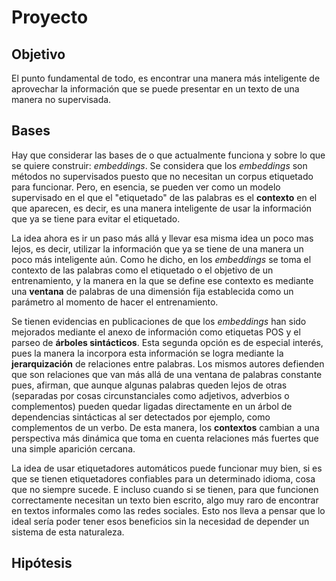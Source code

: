 # Proyecto

## Objetivo

El punto fundamental de todo, es encontrar una manera más inteligente de aprovechar la información que se puede presentar en un texto de una manera no supervisada.

## Bases

Hay que considerar las bases de o que actualmente funciona y sobre lo que se quiere construir: *embeddings*. Se considera que los *embeddings* son métodos no supervisados puesto que no necesitan un corpus etiquetado para funcionar. Pero, en esencia, se pueden ver como un modelo supervisado en el que el "etiquetado" de las palabras es el **contexto** en el que aparecen, es decir, es una manera inteligente de usar la información que ya se tiene para evitar el etiquetado.

La idea ahora es ir un paso más allá y llevar esa misma idea un poco mas lejos, es decir, utilizar la información que ya se tiene de una manera un poco más inteligente aún. Como he dicho, en los *embeddings* se toma el contexto de las palabras como el etiquetado o el objetivo de un entrenamiento, y la manera en la que se define ese contexto es mediante una **ventana** de palabras de una dimensión fija establecida como un parámetro al momento de hacer el entrenamiento.

Se tienen evidencias en publicaciones de que los *embeddings* han sido mejorados mediante el anexo de información como etiquetas POS y el parseo de **árboles sintácticos**. Esta segunda opción es de especial interés, pues la manera la incorpora esta información se logra mediante la **jerarquización** de relaciones entre palabras. Los mismos autores defienden que son relaciones que van más allá de una ventana de palabras constante pues, afirman, que aunque algunas palabras queden lejos de otras (separadas por cosas circunstanciales como adjetivos, adverbios o complementos) pueden quedar ligadas directamente en un árbol de dependencias sintácticas al ser detectados por ejemplo, como complementos de un verbo. De esta manera, los **contextos** cambian a una perspectiva más dinámica que toma en cuenta relaciones más fuertes que una simple aparición cercana.

La idea de usar etiquetadores automáticos puede funcionar muy bien, si es que se tienen etiquetadores confiables para un determinado idioma, cosa que no siempre sucede. E incluso cuando si se tienen, para que funcionen correctamente necesitan un texto bien escrito, algo muy raro de encontrar en textos informales como las redes sociales. Esto nos lleva a pensar que lo ideal sería poder tener esos beneficios sin la necesidad de depender un sistema de esta naturaleza.

## Hipótesis

